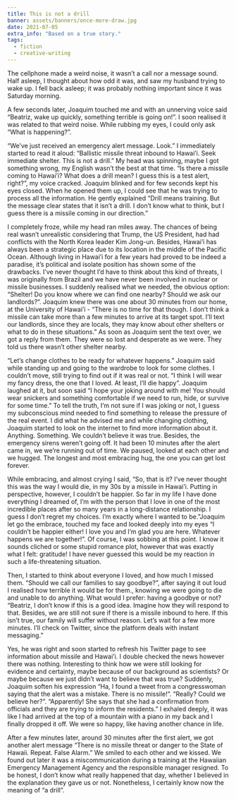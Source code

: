 ```yaml
---
title: This is not a drill
banner: assets/banners/once-more-draw.jpg
date: 2021-07-05
extra_info: "Based on a true story."
tags:
  - fiction
  - creative-writing
---
```


The cellphone made a weird noise, it wasn’t a call nor a message sound. Half asleep, I thought about how odd it was, and saw my husband trying to wake up. I fell back asleep; it was probably nothing important since it was Saturday morning.

A few seconds later, Joaquim touched me and with an unnerving voice said “Beatriz, wake up quickly, something terrible is going on!”. I soon realised it was related to that weird noise. While rubbing my eyes, I could only ask “What is happening?”.

“We’ve just received an emergency alert message. Look.” I immediately started to read it aloud: “Ballistic missile threat inbound to Hawai’i. Seek immediate shelter. This is not a drill.” My head was spinning, maybe I got something wrong, my English wasn’t the best at that time. “Is there a missile coming to Hawai’i? What does a drill mean? I guess this is a test alert, right?”, my voice cracked. Joaquim blinked and for few seconds kept his eyes closed. When he opened them up, I could see that he was trying to process all the information. He gently explained “Drill means training. But the message clear states that it isn’t a drill. I don’t know what to think, but I guess there is a missile coming in our direction.”

I completely froze, while my head ran miles away. The chances of being real wasn’t unrealistic considering that Trump, the US President, had had conflicts with the North Korea leader Kim Jong-un. Besides, Hawai’i has always been a strategic place due to its location in the middle of the Pacific Ocean. Although living in Hawai’i for a few years had proved to be indeed a paradise, it’s political and isolate position has shown some of the drawbacks. I’ve never thought I’d have to think about this kind of threats, I was originally from Brazil and we have never been involved in nuclear or missile businesses. I suddenly realised what we needed, the obvious option: “Shelter! Do you know where we can find one nearby? Should we ask our landlords?”. Joaquim knew there was one about 30 minutes from our home, at the University of Hawai’i - “There is no time for that though. I don’t think a missile can take more than a few minutes to arrive at its target spot. I’ll text our landlords, since they are locals, they may know about other shelters or what to do in these situations.” As soon as Joaquim sent the text over, we got a reply from them. They were so lost and desperate as we were. They told us there wasn’t other shelter nearby.

“Let’s change clothes to be ready for whatever happens.” Joaquim said while standing up and going to the wardrobe to look for some clothes. I couldn’t move, still trying to find out if it was real or not. “I think I will wear my fancy dress, the one that I loved. At least, I’ll die happy”. Joaquim laughed at it, but soon said “I hope your joking around with me! You should wear snickers and something comfortable if we need to run, hide, or survive for some time.” To tell the truth, I’m not sure if I was joking or not, I guess my subconscious mind needed to find something to release the pressure of the real event. I did what he advised me and while changing clothing, Joaquim started to look on the internet to find more information about it. Anything. Something. We couldn’t believe it was true. Besides, the emergency sirens weren’t going off. It had been 10 minutes after the alert came in, we we’re running out of time. We paused, looked at each other and we hugged. The longest and most embracing hug, the one you can get lost forever.

While embracing, and almost crying I said, “So, that is it? I’ve never thought this was the way I would die, in my 30s by a missile in Hawai’i. Putting in perspective, however, I couldn’t be happier. So far in my life I have done everything I dreamed of, I’m with the person that I love in one of the most incredible places after so many years in a long-distance relationship. I guess I don’t regret my choices. I’m exactly where I wanted to be.”Joaquim let go the embrace, touched my face and looked deeply into my eyes “I couldn’t be happier either! I love you and I’m glad you are here. Whatever happens we are together!”. Of course, I was sobbing at this point. I know it sounds cliched or some stupid romance plot, however that was exactly what I felt: gratitude! I have never guessed this would be my reaction in such a life-threatening situation.

Then, I started to think about everyone I loved, and how much I missed them. “Should we call our families to say goodbye?”, after saying it out loud I realised how terrible it would be for them., knowing we were going to die and unable to do anything. What would I prefer: having a goodbye or not? “Beatriz, I don’t know if this is a good idea. Imagine how they will respond to that. Besides, we are still not sure if there is a missile inbound to here. If this isn’t true, our family will suffer without reason. Let’s wait for a few more minutes. I’ll check on Twitter, since the platform deals with instant messaging.”

Yes, he was right and soon started to refresh his Twitter page to see information about missile and Hawai’i. I double checked the news however there was nothing. Interesting to think how we were still looking for evidence and certainty, maybe because of our background as scientists? Or maybe because we just didn’t want to believe that was true? Suddenly, Joaquim soften his expression “Ha, I found a tweet from a congresswoman saying that the alert was a mistake. There is no missile!”. “Really? Could we believe her?”. “Apparently! She says that she had a confirmation from officials and they are trying to inform the residents.” I exhaled deeply, it was like I had arrived at the top of a mountain with a piano in my back and I finally dropped it off. We were so happy, like having another chance in life.

After a few minutes later, around 30 minutes after the first alert, we got another alert message “There is no missile threat or danger to the State of Hawaii. Repeat. False Alarm.” We smiled to each other and we kissed. We found out later it was a miscommunication during a training at the Hawaiian Emergency Management Agency and the responsible manager resigned. To be honest, I don’t know what really happened that day, whether I believed in the explanation they gave us or not. Nonetheless, I certainly know now the meaning of “a drill”.
